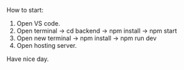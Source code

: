 How to start:
1. Open VS code.
2. Open terminal -> cd backend -> npm install -> npm start
3. Open new terminal -> npm install -> npm run dev
4. Open hosting server.

Have nice day.
